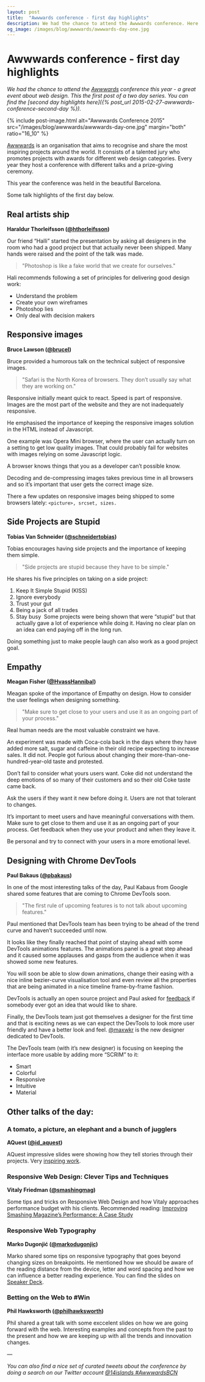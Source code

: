 ```yaml
---
layout: post
title:  "Awwwards conference - first day highlights"
description: We had the chance to attend the Awwwards conference. Here are the talks highlights of the first day.
og_image: /images/blog/awwwards/awwwards-day-one.jpg
---
```


# Awwwards conference - first day highlights

*We had the chance to attend the [Awwwards](http://conference.awwwards.com/) conference this year - a great event about web design. This the first post of a two day series. You can find the [second day highlights here]({% post_url 2015-02-27-awwwards-conference-second-day %}).*

{% include post-image.html alt="Awwwards Conference 2015" src="/images/blog/awwwards/awwwards-day-one.jpg" margin="both" ratio="16_10" %}

[Awwwards](http://conference.awwwards.com/) is an organisation that aims to recognise and share the most inspiring projects around the world. It consists of a talented jury who promotes projects with awards for different web design categories. Every year they host a conference with different talks and a prize-giving ceremony.

This year the conference was held in the beautiful Barcelona.

Some talk highlights of the first day below.

## Real artists ship
**Haraldur Thorleifsson ([@hthorleifsson](http://twitter.com/hthorleifsson))**

Our friend “Halli” started the presentation by asking all designers in the room who had a good project but that actually never been shipped. Many hands were raised and the point of the talk was made.

> "Photoshop is like a fake world that we create for ourselves."

Hali recommends following a set of principles for delivering good design work:

- Understand the problem
- Create your own wireframes
- Photoshop lies
- Only deal with decision makers

## Responsive images
**Bruce Lawson ([@brucel](http://twitter.com/brucel))**

Bruce provided a humorous talk on the technical subject of responsive images.

> "Safari is the North Korea of browsers. They don’t usually say what they are working on."

Responsive initially meant quick to react. Speed is part of responsive. Images are the most part of the website and they are not inadequately responsive.

He emphasised the importance of keeping the responsive images solution in the HTML instead of Javascript.

One example was Opera Mini browser, where the user can actually turn on a setting to get low quality images. That could probably fail for websites  with images relying on some Javascript logic.

A browser knows things that you as a developer can’t possible know.

Decoding and de-compressing images takes previous time in all browsers and so it’s important that user gets the correct image size.

There a few updates on responsive images being shipped to some browsers lately: `<picture>, srcset, sizes.`

## Side Projects are Stupid
**Tobias Van Schneider ([@schneidertobias](http://twitter.com/))**

Tobias encourages having side projects and the importance of keeping them simple.

> "Side projects are stupid because they have to be simple."

He shares his five principles on taking on a side project:

1. Keep It Simple Stupid (KISS)
2. Ignore everybody
3. Trust your gut
4. Being a jack of all trades
5. Stay busy 
Some projects were being shown that were “stupid” but that actually gave a lot of experience while doing it. Having no clear plan on an idea can end paying off in the long run.

Doing something just to make people laugh can also work as a good project goal.

## Empathy
**Meagan Fisher ([@HvassHannibal](http://twitter.com/))**

Meagan spoke of the importance of Empathy on design. How to consider the user feelings when designing something.

> "Make sure to get close to your users and use it as an ongoing part of your process."

Real human needs are the most valuable constraint we have.

An experiment was made with Coca-cola back in the days where they have added more salt, sugar and caffeine in their old recipe expecting to increase sales. It did not. People got furious about changing their more-than-one-hundred-year-old  taste and protested.

Don’t fail to consider what yours users want. Coke did not understand the deep emotions of so many of their customers and so their old Coke taste came back.

Ask the users if they want it new before doing it. Users are not that tolerant to changes.

It’s important to meet users and have meaningful conversations with them. Make sure to get close to them and use it as an ongoing part of your process. Get feedback when they use your product and when they leave it.

Be personal and try to connect with your users in a more emotional level.

## Designing with Chrome DevTools
**Paul Bakaus ([@pbakaus](http://twitter.com/))**

In one of the most interesting talks of the day, Paul Kabaus from Google shared some features that are coming to Chrome DevTools soon.

> "The first rule of upcoming features is to not talk about upcoming features."

Paul mentioned that DevTools team has been trying to be ahead of the trend curve and haven’t succeeded until now.

It looks like they finally reached that point of staying ahead with some DevTools animations features. The animations panel is a great step ahead and it caused some applauses and gasps from the audience when it was showed some new features.

You will soon be able to slow down animations, change their easing with a nice inline bezier-curve visualisation tool and even review all the properties that are being animated in a nice timeline frame-by-frame fashion.

DevTools is actually an open source project and Paul asked for [feedback](https://trello.com/b/GKotpgkR/devtools-for-designers) if somebody ever got an idea that would like to share.

Finally, the DevTools team just got themselves a designer for the first time and that is exciting news as we can expect the DevTools to look more user friendly and have a better look and feel. [@maxwkr](http://twitter.com/maxwkr) is the new designer dedicated to DevTools.

The DevTools team (with it’s new designer) is focusing on keeping the interface more usable by adding more “SCRIM” to it:

- Smart
- Colorful
- Responsive
- Intuitive
- Material

## Other talks of the day:

### A tomato, a picture, an elephant and a bunch of jugglers
**AQuest ([@id_aquest](http://twitter.com/id_aquest))**

AQuest impressive slides were showing how they tell stories through their projects. Very [inspiring work](www.aquest.it).

### Responsive Web Design: Clever Tips and Techniques
**Vitaly Friedman ([@smashingmag](http://twitter.com/smashingmag))**

Some tips and tricks on Responsive Web Design and how Vitaly approaches performance budget with his clients. Recommended reading: [Improving Smashing Magazine’s Performance: A Case Study](http://www.smashingmagazine.com/2014/09/08/improving-smashing-magazine-performance-case-study/)

### Responsive Web Typography
**Marko Dugonjić ([@markodugonjic](http://twitter.com/markodugonjic))**

Marko shared some tips on responsive typography that goes beyond  changing sizes on breakpoints. He mentioned how we should be aware of the reading distance from the device, letter and word spacing and how we can influence a better reading experience. You can find the slides on [Speaker Deck](https://speakerdeck.com/maratz/responsive-web-typography-at-awwwards-barcelona).

### Betting on the Web to #Win
**Phil Hawksworth ([@philhawksworth](http://twitter.com/philhawksworth))**

Phil shared a great talk with some exccelent slides on how we are going forward with the web. Interesting examples and concepts from the past to the present and how we are keeping up with all the trends and innovation changes.

—

_You can also find a nice set of curated tweets about the conference by doing a search on our Twitter account [@14islands #AwwwardsBCN](https://twitter.com/search?q=%4014islands%20%23AwwwardsBCN&src=typd)_
